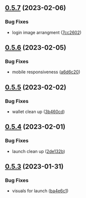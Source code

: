 ## [0.5.7](https://github.com/matt-kay/payfam-webapp/compare/v0.5.6...v0.5.7) (2023-02-06)


### Bug Fixes

* login image arrangment ([7cc2602](https://github.com/matt-kay/payfam-webapp/commit/7cc2602393e0cdf96cb8f5ef6391e47522620af2))



## [0.5.6](https://github.com/matt-kay/payfam-webapp/compare/v0.5.5...v0.5.6) (2023-02-05)


### Bug Fixes

* mobile responsiveness ([a6d6c20](https://github.com/matt-kay/payfam-webapp/commit/a6d6c20078992a4bc1f8d5fbe0da683294d4603a))



## [0.5.5](https://github.com/matt-kay/payfam-webapp/compare/v0.5.4...v0.5.5) (2023-02-02)


### Bug Fixes

* wallet clean up ([3b460cd](https://github.com/matt-kay/payfam-webapp/commit/3b460cdc1493d0f2808e2923c4c0852a28eb3a8b))



## [0.5.4](https://github.com/matt-kay/payfam-webapp/compare/v0.5.3...v0.5.4) (2023-02-01)


### Bug Fixes

* launch clean up ([2de132b](https://github.com/matt-kay/payfam-webapp/commit/2de132b9f408853dd193b8f5ff6bf90590d94b29))



## [0.5.3](https://github.com/matt-kay/payfam-webapp/compare/v0.5.2...v0.5.3) (2023-01-31)


### Bug Fixes

* visuals for launch ([ba4e6c1](https://github.com/matt-kay/payfam-webapp/commit/ba4e6c1720295215abc8b9e58c3b4d39c55646fe))



